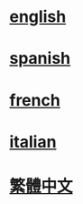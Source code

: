 # [english](en/intro.md)


# [spanish](es/intro.md)


# [french](fr/intro.md)


# [italian](pt/intro.md)


# [繁體中文](zh-hant/intro.md)

